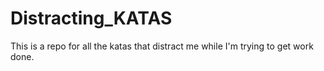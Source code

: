 # Distracting_KATAS
This is a repo for all the katas that distract me while I'm trying to get work done. 

